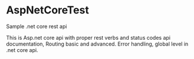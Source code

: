 # AspNetCoreTest
Sample .net core rest api

 This is Asp.net core api with proper rest verbs and status codes 
 api documentation, 
 Routing basic and advanced.
 Error handling, global level in .net core api.